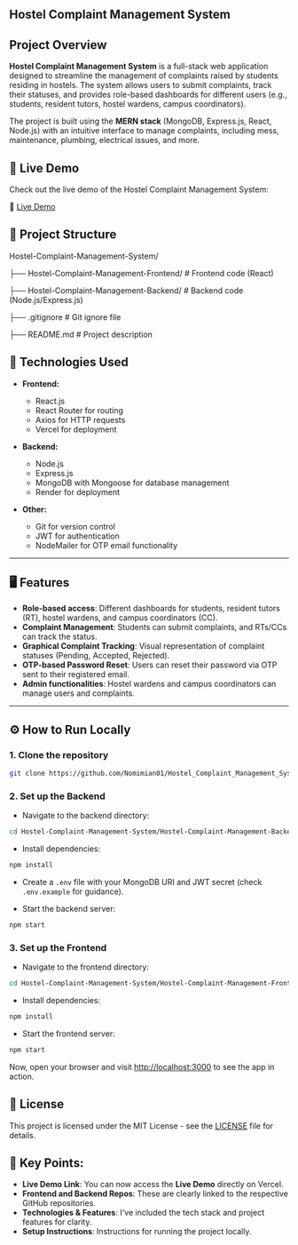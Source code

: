 ## Hostel Complaint Management System

## Project Overview

**Hostel Complaint Management System** is a full-stack web application designed to streamline the management of complaints raised by students residing in hostels. The system allows users to submit complaints, track their statuses, and provides role-based dashboards for different users (e.g., students, resident tutors, hostel wardens, campus coordinators).

The project is built using the **MERN stack** (MongoDB, Express.js, React, Node.js) with an intuitive interface to manage complaints, including mess, maintenance, plumbing, electrical issues, and more.



## 🚀 Live Demo

Check out the live demo of the Hostel Complaint Management System:

🔗 [Live Demo](https://hostel-complaint-management-frontend.vercel.app/)


## 📂 Project Structure

Hostel-Complaint-Management-System/

├── Hostel-Complaint-Management-Frontend/   # Frontend code (React)

├── Hostel-Complaint-Management-Backend/    # Backend code (Node.js/Express.js)

├── .gitignore                             # Git ignore file

├── README.md                              # Project description



## 🔧 Technologies Used

- **Frontend:**
  - React.js
  - React Router for routing
  - Axios for HTTP requests
  - Vercel for deployment

- **Backend:**
  - Node.js
  - Express.js
  - MongoDB with Mongoose for database management
  - Render for deployment

- **Other:**
  - Git for version control
  - JWT for authentication
  - NodeMailer for OTP email functionality

---

## 🖥️ Features

- **Role-based access**: Different dashboards for students, resident tutors (RT), hostel wardens, and campus coordinators (CC).
- **Complaint Management**: Students can submit complaints, and RTs/CCs can track the status.
- **Graphical Complaint Tracking**: Visual representation of complaint statuses (Pending, Accepted, Rejected).
- **OTP-based Password Reset**: Users can reset their password via OTP sent to their registered email.
- **Admin functionalities**: Hostel wardens and campus coordinators can manage users and complaints.

---

## ⚙️ How to Run Locally

### 1. Clone the repository

```bash
git clone https://github.com/Nomimian01/Hostel_Complaint_Management_System.git
````

### 2. Set up the Backend

* Navigate to the backend directory:

```bash
cd Hostel-Complaint-Management-System/Hostel-Complaint-Management-Backend
```

* Install dependencies:

```bash
npm install
```

* Create a `.env` file with your MongoDB URI and JWT secret (check `.env.example` for guidance).

* Start the backend server:

```bash
npm start
```

### 3. Set up the Frontend

* Navigate to the frontend directory:

```bash
cd Hostel-Complaint-Management-System/Hostel-Complaint-Management-Frontend
```

* Install dependencies:

```bash
npm install
```

* Start the frontend server:

```bash
npm start
```

Now, open your browser and visit [http://localhost:3000](http://localhost:3000) to see the app in action.


## 📑 License

This project is licensed under the MIT License - see the [LICENSE](LICENSE) file for details.


## 📝 Key Points:
- **Live Demo Link**: You can now access the **Live Demo** directly on Vercel.
- **Frontend and Backend Repos**: These are clearly linked to the respective GitHub repositories.
- **Technologies & Features**: I've included the tech stack and project features for clarity.
- **Setup Instructions**: Instructions for running the project locally.

